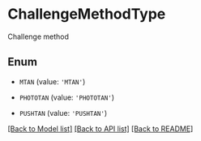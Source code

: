 # ChallengeMethodType

Challenge method

## Enum

* `MTAN` (value: `'MTAN'`)

* `PHOTOTAN` (value: `'PHOTOTAN'`)

* `PUSHTAN` (value: `'PUSHTAN'`)

[[Back to Model list]](../README.md#documentation-for-models) [[Back to API list]](../README.md#documentation-for-api-endpoints) [[Back to README]](../README.md)


